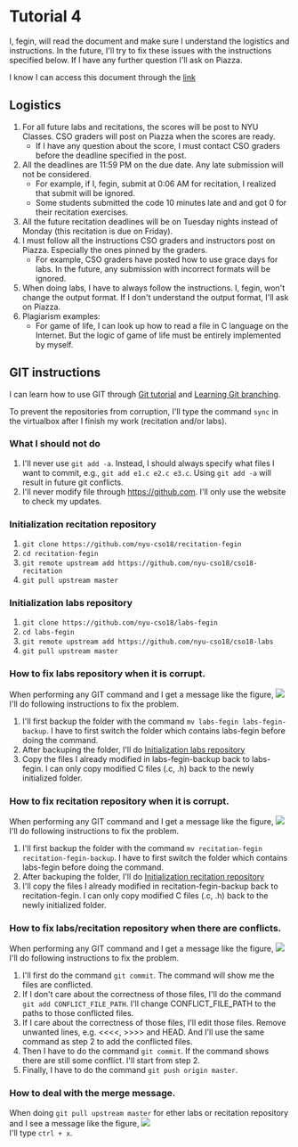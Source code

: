 # Tutorial 4
I, fegin, will read the document and make sure I understand the logistics and instructions. In the future, I'll try to fix these issues with the instructions specified below. If I have any further question I'll ask on Piazza.

I know I can access this document through the [link](https://github.com/nyu-cso18/recitation-fegin/blob/master/r04/CSO_CHEAT_SHEET.md)

## Logistics
1. For all future labs and recitations, the scores will be post to NYU Classes. CSO graders will post on Piazza when the scores are ready. 
   * If I have any question about the score, I must contact CSO graders before the deadline specified in the post.
2. All the deadlines are 11:59 PM on the due date. Any late submission will not be considered.
   * For example, if I, fegin, submit at 0:06 AM for recitation, I realized that submit will be ignored.
   * Some students submitted the code 10 minutes late and and got 0 for their recitation exercises.
3. All the future recitation deadlines will be on Tuesday nights instead of Monday (this recitation is due on Friday).
4. I must follow all the instructions CSO graders and instructors post on Piazza. Especially the ones pinned by the graders.
   * For example, CSO graders have posted how to use grace days for labs. In the future, any submission with incorrect formats will be ignored. 
5. When doing labs, I have to always follow the instructions. I, fegin, won't change the output format. If I don't understand the output format, I'll ask on Piazza.
6. Plagiarism examples:
   * For game of life, I can look up how to read a file in C language on the Internet. But the logic of game of life must be entirely implemented by myself.

## GIT instructions
I can learn how to use GIT through [Git tutorial](https://try.github.io/levels/1/challenges/1) and [Learning Git branching](https://learngitbranching.js.org/).

To prevent the repositories from corruption, I'll type the command `sync` in the virtualbox after I finish my work (recitation and/or labs).

### What I should not do
1. I'll never use `git add -a`. Instead, I should always specify what files I want to commit, e.g., `git add e1.c e2.c e3.c`. Using `git add -a` will result in future git conflicts.
2. I'll never modify file through https://github.com. I'll only use the website to check my updates.

### Initialization recitation repository
1. `git clone https://github.com/nyu-cso18/recitation-fegin`
2. `cd recitation-fegin`
3. `git remote upstream add https://github.com/nyu-cso18/cso18-recitation`
4. `git pull upstream master`

### Initialization labs repository
1. `git clone https://github.com/nyu-cso18/labs-fegin`
2. `cd labs-fegin`
3. `git remote upstream add https://github.com/nyu-cso18/cso18-labs`
4. `git pull upstream master`

### How to fix labs repository when it is corrupt.
When performing any GIT command and I get a message like the figure, ![](https://github.com/nyu-cso18/cso18-recitation/blob/staff/r04/corrupt.png) I'll do following instructions to fix the problem.

1. I'll first backup the folder with the command `mv labs-fegin labs-fegin-backup`. I have to first switch the folder which contains labs-fegin before doing the command.
2. After backuping the folder, I'll do [Initialization labs repository]()
3. Copy the files I already modified in labs-fegin-backup back to labs-fegin. I can only copy modified C files (.c, .h) back to the newly initialized folder.

### How to fix recitation repository when it is corrupt.
When performing any GIT command and I get a message like the figure, ![](https://github.com/nyu-cso18/cso18-recitation/blob/staff/r04/corrupt.png) I'll do following instructions to fix the problem.

1. I'll first backup the folder with the command `mv recitation-fegin recitation-fegin-backup`. I have to first switch the folder which contains labs-fegin before doing the command.
2. After backuping the folder, I'll do [Initialization recitation repository]()
3. I'll copy the files I already modified in recitation-fegin-backup back to recitation-fegin. I can only copy modified C files (.c, .h) back to the newly initialized folder.

### How to fix labs/recitation repository when there are conflicts.
When performing any GIT command and I get a message like the figure, ![](https://github.com/nyu-cso18/cso18-recitation/blob/staff/r04/conflict.png) I'll do following instructions to fix the problem.

1. I'll first do the command `git commit`. The command will show me the files are conflicted.
2. If I don't care about the correctness of those files, I'll do the command `git add CONFLICT_FILE_PATH`. I'll change CONFLICT\_FILE\_PATH to the paths to those conflicted files.
3. If I care about the correctness of those files, I'll edit those files. Remove unwanted lines, e.g. <<<<, >>>> and HEAD. And I'll use the same command as step 2 to add the conflicted files.
4. Then I have to do the command `git commit`. If the command shows there are still some conflict. I'll start from step 2.
5. Finally, I have to do the command `git push origin master`.

### How to deal with the merge message.
When doing `git pull upstream master` for ether labs or recitation repository and I see a message like the figure, ![](https://github.com/nyu-cso18/cso18-recitation/blob/staff/r04/merge.png)   
I'll type `ctrl + x`. 
